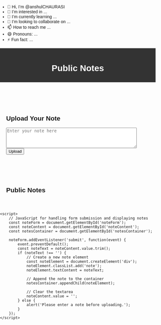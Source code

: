 - 👋 Hi, I’m @anshulCHAURASI
- 👀 I’m interested in ...
- 🌱 I’m currently learning ...
- 💞️ I’m looking to collaborate on ...
- 📫 How to reach me ...
- 😄 Pronouns: ...
- ⚡ Fun fact: ...

<!---
anshulCHAURASI/anshulCHAURASI is a ✨ special ✨ repository because its `README.md` (this file) appears on your GitHub profile.
You can click the Preview link to take a look at your changes.
--->
<!DOCTYPE html>
<html lang="en">
<head>
    <meta charset="UTF-8">
    <meta name="viewport" content="width=device-width, initial-scale=1.0">
    <title>Public Notes</title>
    <style>
        /* Basic CSS for styling */
        body {
            font-family: Arial, sans-serif;
            margin: 0;
            padding: 0;
        }
        header {
            background-color: #333;
            color: #fff;
            padding: 10px;
            text-align: center;
        }
        section {
            padding: 20px;
            margin: 20px auto;
            max-width: 600px;
        }
        .note {
            border: 1px solid #ddd;
            padding: 10px;
            margin-bottom: 10px;
        }
    </style>
</head>
<body>
    <header>
        <h1>Public Notes</h1>
    </header>
    <section>
        <h2>Upload Your Note</h2>
        <form id="noteForm">
            <textarea id="noteContent" rows="4" cols="50" placeholder="Enter your note here"></textarea>
            <br>
            <button type="submit">Upload</button>
        </form>
    </section>
    <section id="notesContainer">
        <h2>Public Notes</h2>
        <!-- Notes will be displayed here -->
    </section>

    <script>
        // JavaScript for handling form submission and displaying notes
        const noteForm = document.getElementById('noteForm');
        const noteContent = document.getElementById('noteContent');
        const notesContainer = document.getElementById('notesContainer');

        noteForm.addEventListener('submit', function(event) {
            event.preventDefault();
            const noteText = noteContent.value.trim();
            if (noteText !== '') {
                // Create a new note element
                const noteElement = document.createElement('div');
                noteElement.classList.add('note');
                noteElement.textContent = noteText;

                // Append the note to the container
                notesContainer.appendChild(noteElement);

                // Clear the textarea
                noteContent.value = '';
            } else {
                alert('Please enter a note before uploading.');
            }
        });
    </script>
</body>
</html>
